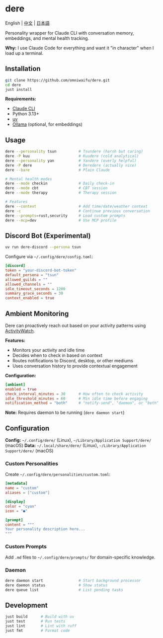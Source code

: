 # dere

English | [中文](README.zh.md) | [日本語](README.ja.md)

Personality wrapper for Claude CLI with conversation memory, embeddings, and mental health tracking.

**Why:** I use Claude Code for everything and want it "in character" when I load up a terminal.

## Installation

```bash
git clone https://github.com/omniwaifu/dere.git
cd dere
just install
```

**Requirements:**
- [Claude CLI](https://github.com/anthropics/claude-cli)
- Python 3.13+
- [uv](https://github.com/astral-sh/uv)
- [Ollama](https://ollama.ai) (optional, for embeddings)

## Usage

```bash
dere --personality tsun          # Tsundere (harsh but caring)
dere -P kuu                      # Kuudere (cold analytical)
dere --personality yan           # Yandere (overly helpful)
dere -P dere                     # Deredere (actually nice)
dere --bare                      # Plain Claude

# Mental health modes
dere --mode checkin              # Daily check-in
dere --mode cbt                  # CBT session
dere --mode therapy              # Therapy session

# Features
dere --context                   # Add time/date/weather context
dere -c                          # Continue previous conversation
dere --prompts=rust,security     # Load custom prompts
dere --mcp=dev                   # Use MCP profile
```

## Discord Bot (Experimental)

```bash
uv run dere-discord --persona tsun
```

Configure via `~/.config/dere/config.toml`:

```toml
[discord]
token = "your-discord-bot-token"
default_persona = "tsun"
allowed_guilds = ""
allowed_channels = ""
idle_timeout_seconds = 1200
summary_grace_seconds = 30
context_enabled = true
```

## Ambient Monitoring

Dere can proactively reach out based on your activity patterns using [ActivityWatch](https://activitywatch.net/).

**Features:**
- Monitors your activity and idle time
- Decides when to check in based on context
- Routes notifications to Discord, desktop, or other mediums
- Uses conversation history to provide contextual engagement

**Configuration:**

```toml
[ambient]
enabled = true
check_interval_minutes = 30      # How often to check activity
idle_threshold_minutes = 60      # Min idle time before engaging
notification_method = "both"     # "notify-send", "daemon", or "both"
```

**Note:** Requires daemon to be running (`dere daemon start`)

## Configuration

**Config:** `~/.config/dere/` (Linux), `~/Library/Application Support/dere/` (macOS)
**Data:** `~/.local/share/dere/` (Linux), `~/Library/Application Support/dere/` (macOS)

### Custom Personalities

Create `~/.config/dere/personalities/custom.toml`:

```toml
[metadata]
name = "custom"
aliases = ["custom"]

[display]
color = "cyan"
icon = "●"

[prompt]
content = """
Your personality description here...
"""
```

### Custom Prompts

Add `.md` files to `~/.config/dere/prompts/` for domain-specific knowledge.

### Daemon

```bash
dere daemon start                # Start background processor
dere daemon status               # Show status
dere queue list                  # List pending tasks
```

## Development

```bash
just build      # Build with uv
just test       # Run tests
just lint       # Lint with ruff
just fmt        # Format code
```
